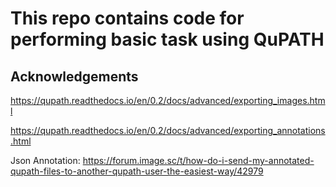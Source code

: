 # This repo contains code for performing basic task using QuPATH

## Acknowledgements 

https://qupath.readthedocs.io/en/0.2/docs/advanced/exporting_images.html

https://qupath.readthedocs.io/en/0.2/docs/advanced/exporting_annotations.html

Json Annotation: https://forum.image.sc/t/how-do-i-send-my-annotated-qupath-files-to-another-qupath-user-the-easiest-way/42979
